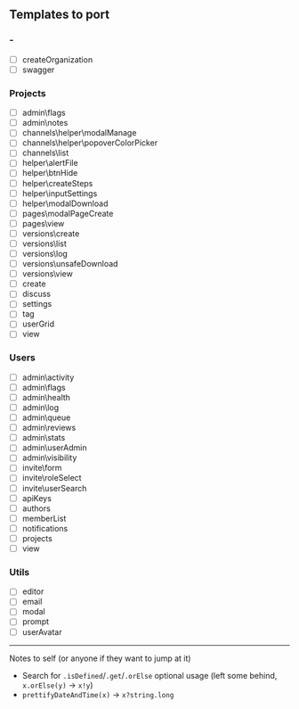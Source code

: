 ## Templates to port
### -
* [ ] createOrganization
* [ ] swagger

### Projects
* [ ] admin\flags
* [ ] admin\notes
* [ ] channels\helper\modalManage
* [ ] channels\helper\popoverColorPicker
* [ ] channels\list
* [ ] helper\alertFile
* [ ] helper\btnHide
* [ ] helper\createSteps
* [ ] helper\inputSettings
* [ ] helper\modalDownload
* [ ] pages\modalPageCreate
* [ ] pages\view
* [ ] versions\create
* [ ] versions\list
* [ ] versions\log
* [ ] versions\unsafeDownload
* [ ] versions\view
* [ ] create
* [ ] discuss
* [ ] settings
* [ ] tag
* [ ] userGrid
* [ ] view

### Users
* [ ] admin\activity
* [ ] admin\flags
* [ ] admin\health
* [ ] admin\log
* [ ] admin\queue
* [ ] admin\reviews
* [ ] admin\stats
* [ ] admin\userAdmin
* [ ] admin\visibility
* [ ] invite\form
* [ ] invite\roleSelect
* [ ] invite\userSearch
* [ ] apiKeys
* [ ] authors
* [ ] memberList
* [ ] notifications
* [ ] projects
* [ ] view

### Utils
* [ ] editor
* [ ] email
* [ ] modal
* [ ] prompt
* [ ] userAvatar

---
Notes to self (or anyone if they want to jump at it)
* Search for `.isDefined`/`.get`/`.orElse` optional usage (left some behind, `x.orElse(y)` -> `x!y`)
* `prettifyDateAndTime(x)` -> `x?string.long`